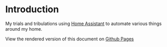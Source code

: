 # Introduction

My trials and tribulations using [Home Assistant](home-assistant.io) to automate various things around my home.

View the rendered version of this document on [Github Pages](https://martingrayson.github.io/home-automation-cookbook)
